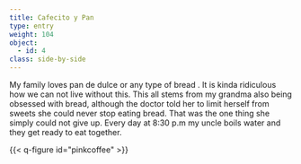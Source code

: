 ```yaml
---
title: Cafecito y Pan
type: entry
weight: 104
object:
  - id: 4
class: side-by-side
---
```


My family loves pan de dulce or any type of bread . It is kinda ridiculous how we can not live without this. This all stems from my grandma also being obsessed with bread, although the doctor told her to limit herself from sweets she could never stop eating bread. That was the one thing she simply could not give up. Every day at 8:30 p.m my uncle boils water and they get ready to eat together.

{{< q-figure id="pinkcoffee" >}}
